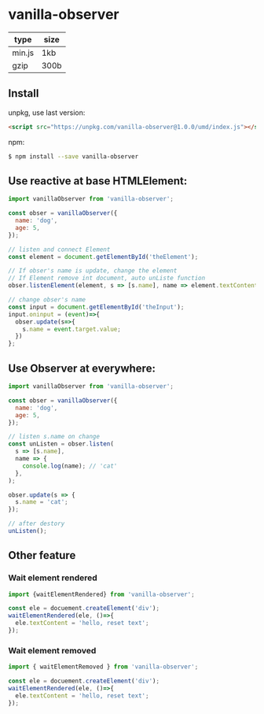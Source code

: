 # vanilla-observer

| type   | size |
| ------ | ---- |
| min.js | 1kb  |
| gzip   | 300b |

## Install

unpkg, use last version:

```html
<script src="https://unpkg.com/vanilla-observer@1.0.0/umd/index.js"></script>
```

npm:

```sh
$ npm install --save vanilla-observer
```

## Use reactive at base HTMLElement:

```js
import vanillaObserver from 'vanilla-observer';

const obser = vanillaObserver({
  name: 'dog',
  age: 5,
});

// listen and connect Element
const element = document.getElementById('theElement');

// If obser's name is update, change the element
// If Element remove int document, auto unListe function
obser.listenElement(element, s => [s.name], name => element.textContent = name);

// change obser's name
const input = document.getElementById('theInput');
input.oninput = (event)=>{
  obser.update(s=>{
    s.name = event.target.value;
  })
};
```


## Use Observer at everywhere:

```js
import vanillaObserver from 'vanilla-observer';

const obser = vanillaObserver({
  name: 'dog',
  age: 5,
});

// listen s.name on change
const unListen = obser.listen(
  s => [s.name],
  name => {
    console.log(name); // 'cat'
  },
);

obser.update(s => {
  s.name = 'cat';
});

// after destory
unListen();
```

## Other feature

### Wait element rendered

```js
import {waitElementRendered} from 'vanilla-observer';

const ele = docuement.createElement('div');
waitElementRendered(ele, ()=>{
  ele.textContent = 'hello, reset text';
});

```

### Wait element removed


```js
import { waitElementRemoved } from 'vanilla-observer';

const ele = docuement.createElement('div');
waitElementRendered(ele, ()=>{
  ele.textContent = 'hello, reset text';
});

```

